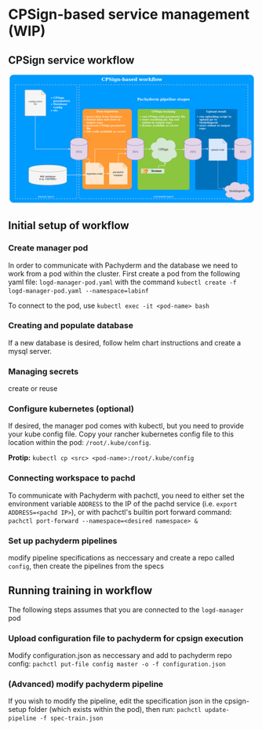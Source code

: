 # CPSign-based service management (WIP)
## CPSign service workflow
![workflow_overview](/imgs/cpsign_workflow.png)

## Initial setup of workflow
### Create manager pod
In order to communicate with Pachyderm and the database we need to work from a pod within the cluster. First create a pod from the following yaml file: `logd-manager-pod.yaml` with the command `kubectl create -f logd-manager-pod.yaml --namespace=labinf`

To connect to the pod, use `kubectl exec -it <pod-name> bash`

### Creating and populate database
If a new database is desired, follow helm chart instructions and create a mysql server.

### Managing secrets
create or reuse

### Configure kubernetes (optional)
If desired, the manager pod comes with kubectl, but you need to provide your kube config file. Copy your rancher kubernetes config file to this location within the pod: `/root/.kube/config`.

**Protip:** `kubectl cp <src> <pod-name>:/root/.kube/config`

### Connecting workspace to pachd
To communicate with Pachyderm with pachctl, you need to either set the environment variable `ADDRESS` to the IP of the pachd service (i.e. `export ADDRESS=<pachd IP>`), or with pachctl's builtin port forward command: `pachctl port-forward --namespace=<desired namespace> &`

### Set up pachyderm pipelines
modify pipeline specifications as neccessary and create a repo called `config`, then create the pipelines from the specs

## Running training in workflow
The following steps assumes that you are connected to the `logd-manager` pod
### Upload configuration file to pachyderm for cpsign execution
Modify configuration.json as neccessary and add to pachyderm repo config: `pachctl put-file config master -o -f configuration.json`

### (Advanced) modify pachyderm pipeline
If you wish to modify the pipeline, edit the specification json in the cpsign-setup folder (which exists within the pod), then run: `pachctl update-pipeline -f spec-train.json`
